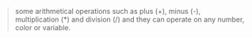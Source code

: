 >some arithmetical operations such as plus (+), minus (-), multiplication (*) and division (/) and they can operate on any number, color or variable.

